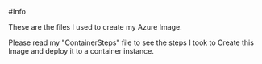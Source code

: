 #Info

These are the files I used to create my Azure Image.

Please read my "ContainerSteps" file to see the steps I took to Create this Image and deploy it to a container instance.
